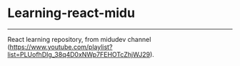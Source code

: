 # Learning-react-midu
***
React learning repository, from midudev channel (https://www.youtube.com/playlist?list=PLUofhDIg_38q4D0xNWp7FEHOTcZhjWJ29). 

